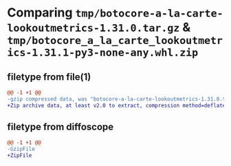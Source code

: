 # Comparing `tmp/botocore-a-la-carte-lookoutmetrics-1.31.0.tar.gz` & `tmp/botocore_a_la_carte_lookoutmetrics-1.31.1-py3-none-any.whl.zip`

## filetype from file(1)

```diff
@@ -1 +1 @@
-gzip compressed data, was "botocore-a-la-carte-lookoutmetrics-1.31.0.tar", last modified: Fri Jul  7 01:44:08 2023, max compression
+Zip archive data, at least v2.0 to extract, compression method=deflate
```

## filetype from diffoscope

```diff
@@ -1 +1 @@
-GzipFile
+ZipFile
```

